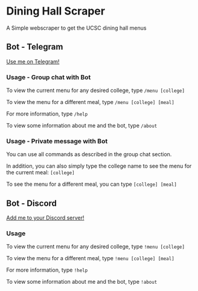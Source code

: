 # Dining Hall Scraper

A Simple webscraper to get the UCSC dining hall menus

## Bot - Telegram

[Use me on Telegram!](t.me/UCSCDining_bot)

### Usage - Group chat with Bot

To view the current menu for any desired college, type `/menu [college]`

To view the menu for a different meal, type `/menu [college] [meal]`

For more information, type `/help`

To view some information about me and the bot, type `/about`

### Usage - Private message with Bot

You can use all commands as described in the group chat section.

In addition, you can also simply type the college name to see the menu for the current meal: `[college]`

To see the menu for a different meal, you can type `[college] [meal]`

## Bot - Discord

[Add me to your Discord server!](https://discordapp.com/oauth2/authorize?client_id=530255285038612481&scope=bot)

### Usage

To view the current menu for any desired college, type `!menu [college]`

To view the menu for a different meal, type `!menu [college] [meal]`

For more information, type `!help`

To view some information about me and the bot, type `!about`
